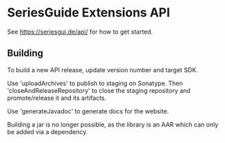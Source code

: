 SeriesGuide Extensions API
==========================

See https://seriesgui.de/api/ for how to get started.

## Building

To build a new API release, update version number and target SDK.

Use 'uploadArchives' to publish to staging on Sonatype. Then 'closeAndReleaseRepository' to close 
the staging repository and promote/release it and its artifacts.

Use 'generateJavadoc' to generate docs for the website.

Building a jar is no longer possible, as the library is an AAR which can only be added via a dependency.